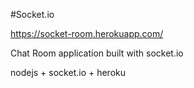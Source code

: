 #Socket.io

https://socket-room.herokuapp.com/

Chat Room application built with socket.io 

nodejs + socket.io + heroku 

